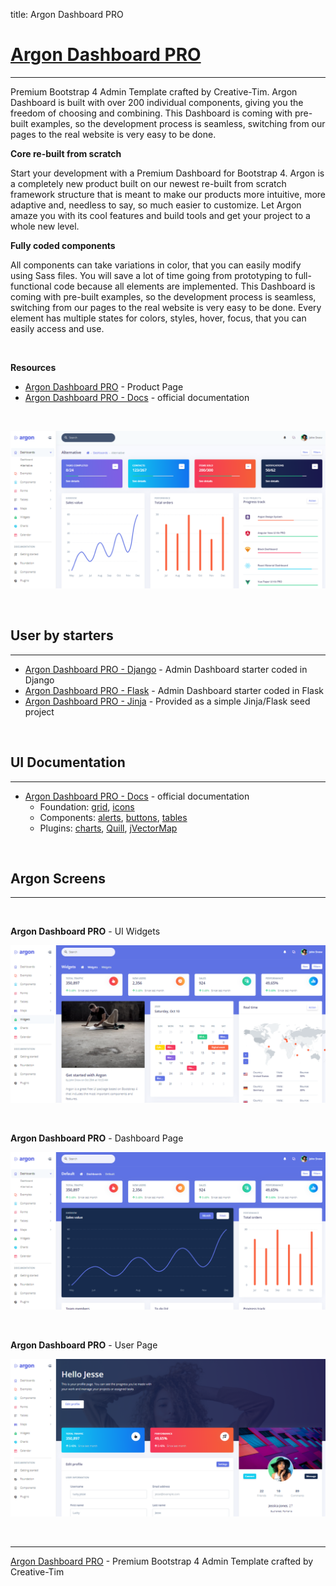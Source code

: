 title: Argon Dashboard PRO

# [Argon Dashboard PRO](https://www.creative-tim.com/product/argon-dashboard-pro?AFFILIATE=128200)
---

Premium Bootstrap 4 Admin Template crafted by Creative-Tim. Argon Dashboard is built with over 200 individual components, giving you the freedom of choosing and combining. This Dashboard is coming with pre-built examples, so the development process is seamless, switching from our pages to the real website is very easy to be done.

**Core re-built from scratch**

Start your development with a Premium Dashboard for Bootstrap 4. Argon is a completely new product built on our newest re-built from scratch framework structure that is meant to make our products more intuitive, more adaptive and, needless to say, so much easier to customize. Let Argon amaze you with its cool features and build tools and get your project to a whole new level.

**Fully coded components**

All components can take variations in color, that you can easily modify using Sass files. You will save a lot of time going from prototyping to full-functional code because all elements are implemented. This Dashboard is coming with pre-built examples, so the development process is seamless, switching from our pages to the real website is very easy to be done. Every element has multiple states for colors, styles, hover, focus, that you can easily access and use.

<br />

**Resources**

- [Argon Dashboard PRO](https://www.creative-tim.com/product/argon-dashboard-pro?AFFILIATE=128200) - Product Page
- [Argon Dashboard PRO - Docs](https://demos.creative-tim.com/argon-dashboard-pro/docs/getting-started/overview.html) - official documentation

<br />

![Argon Dashboard PRO - Premium Bootstrap 4 Admin Template, the dashboard page.](https://raw.githubusercontent.com/admin-dashboards/argon-dashboard-pro/main/media/argon-dashboard-pro-screen.png)

<br />

## User by starters
---

- [Argon Dashboard PRO - Django](/admin-dashboards/django-dashboard-argon-pro/) - Admin Dashboard starter coded in Django
- [Argon Dashboard PRO - Flask](/admin-dashboards/flask-dashboard-argon-pro/) - Admin Dashboard starter coded in Flask
- [Argon Dashboard PRO - Jinja](/jinja-template/jinja-template-argon-pro/) - Provided as a simple Jinja/Flask seed project

<br />

## UI Documentation
---

- [Argon Dashboard PRO - Docs](https://demos.creative-tim.com/argon-dashboard-pro/docs/getting-started/overview.html) - official documentation
    - Foundation: [grid](https://demos.creative-tim.com/argon-dashboard-pro/docs/foundation/grid.html), [icons](https://demos.creative-tim.com/argon-dashboard-pro/docs/foundation/icons.html)
    - Components: [alerts](https://demos.creative-tim.com/argon-dashboard-pro/docs/components/alerts.html), [buttons](https://demos.creative-tim.com/argon-dashboard-pro/docs/components/buttons.html), [tables](https://demos.creative-tim.com/argon-dashboard-pro/docs/components/tables.html)
    - Plugins: [charts](https://demos.creative-tim.com/argon-dashboard-pro/docs/plugins/charts.html), [Quill](https://demos.creative-tim.com/argon-dashboard-pro/docs/plugins/quill.html), [jVectorMap](https://demos.creative-tim.com/argon-dashboard-pro/docs/plugins/jvectormap.html)

<br />

## Argon Screens
---

<br />

**Argon Dashboard PRO** - UI Widgets

![Argon Dashboard PRO - Premium Bootstrap 4 Admin Template, UI widgets page.](https://raw.githubusercontent.com/admin-dashboards/argon-dashboard-pro/main/media/argon-dashboard-pro-screen-widgets.png)

<br />

**Argon Dashboard PRO** - Dashboard Page

![Argon Dashboard PRO - Premium Bootstrap 4 Admin Template, Dashboard page.](https://raw.githubusercontent.com/admin-dashboards/argon-dashboard-pro/main/media/argon-dashboard-pro-screen-dashboard.png)

<br />

**Argon Dashboard PRO** - User Page

![Argon Dashboard PRO - Premium Bootstrap 4 Admin Template, User profile page.](https://raw.githubusercontent.com/admin-dashboards/argon-dashboard-pro/main/media/argon-dashboard-pro-screen-user.png)

<br />

---
[Argon Dashboard PRO](https://www.creative-tim.com/product/argon-dashboard-pro?AFFILIATE=128200) - Premium Bootstrap 4 Admin Template crafted by Creative-Tim
